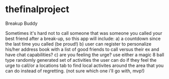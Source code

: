# thefinalproject

Breakup Buddy

Sometimes it's hard not to call someone that was someone you called your best friend after a break-up, so this app will include:
a) a countdown since the last time you called (be proud!)
b) user can register to personalize his/her address book with a list of good friends to call versus their ex and have chat capabilities?
c) are you feeling the urge? use either a magic 8 ball type randomly generated set of activities the user can do if they feel the urge to call/or a locations tab to find local activites around the area that you can do instead of regretting. (not sure which one i'll go with, mvp!)
